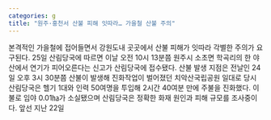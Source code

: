 ```yaml
---
categories: g
title: "원주·홍천서 산불 피해 잇따라… 가을철 산불 주의"
---
```

본격적인 가을철에 접어들면서 강원도내 곳곳에서 산불 피해가 잇따라 각별한 주의가 요구된다. 25일 산림당국에 따르면 이날 오전 10시 13분쯤 원주시 소초면 학곡리의 한 야산에서 연기가 피어오른다는 신고가 산림당국에 접수됐다. 산불 발생 지점은 전날인 24일 오후 3시 30분쯤 산불이 발생해 진화작업이 벌어졌던 치악산국립공원 일대로 당시 산림당국은 헬기 1대와 인력 50여명을 투입해 2시간 40여분 만에 주불을 진화했다. 이 불로 임야 0.01㏊가 소실됐으며 산림당국은 정확한 화재 원인과 피해 규모를 조사중이다. 앞선 지난 22일